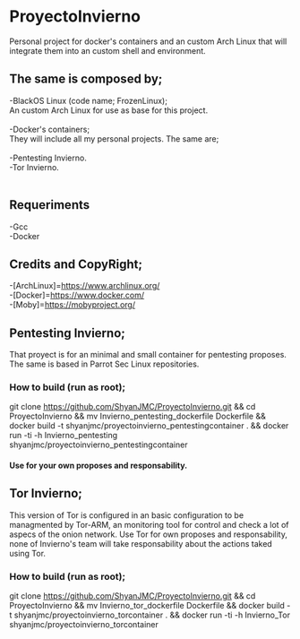 # ProyectoInvierno
Personal project for docker's containers and an custom Arch Linux that will integrate them into an custom shell and environment.

## The same is composed by;
-BlackOS Linux (code name; FrozenLinux); <br /> An custom Arch Linux for use as base for this project. <br /><br />
-Docker's containers; <br /> They will include all my personal projects. The same are; <br /><br />
 -Pentesting Invierno. <br />
   -Tor Invierno. <br /><br />
## Requeriments
-Gcc <br />
-Docker <br />
## Credits and CopyRight;
-[ArchLinux]=https://www.archlinux.org/ <br />
-[Docker]=https://www.docker.com/ <br />
-[Moby]=https://mobyproject.org/ <br />

## Pentesting Invierno;
That proyect is for an minimal and small container for pentesting proposes. <br />
The same is based in Parrot Sec Linux repositories. <br />

### How to build (run as root); <br />
git clone https://github.com/ShyanJMC/ProyectoInvierno.git && cd ProyectoInvierno && mv Invierno_pentesting_dockerfile Dockerfile && docker build -t shyanjmc/proyectoinvierno_pentestingcontainer . && docker run -ti -h Invierno_pentesting shyanjmc/proyectoinvierno_pentestingcontainer <br />
#### Use for your own proposes and responsability.

## Tor Invierno;
This version of Tor is configured in an basic configuration to be managmented by Tor-ARM, an monitoring tool for control and check a lot of aspecs of the onion network.
Use Tor for own proposes and responsability, none of Invierno's team will take responsability about the actions taked using Tor.

### How to build (run as root); <br />
git clone https://github.com/ShyanJMC/ProyectoInvierno.git && cd ProyectoInvierno && mv Invierno_tor_dockerfile Dockerfile && docker build -t shyanjmc/proyectoinvierno_torcontainer . && docker run -ti -h Invierno_Tor shyanjmc/proyectoinvierno_torcontainer <br />

